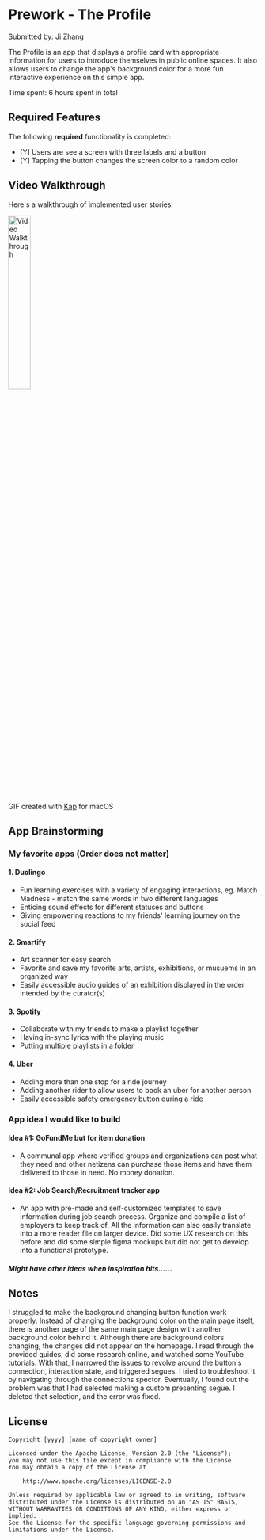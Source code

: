 # Prework - The Profile

Submitted by: Ji Zhang

The Profile is an app that displays a profile card with appropriate information for users to introduce themselves in public online spaces.
It also allows users to change the app's background color for a more fun interactive experience on this simple app. 

Time spent: 6 hours spent in total

## Required Features

The following **required** functionality is completed:

- [Y] Users are see a screen with three labels and a button
- [Y] Tapping the button changes the screen color to a random color
 
## Video Walkthrough

Here's a walkthrough of implemented user stories:

<img src='https://github.com/jiwagon/iOS101_App/blob/2b1af9484f0019f1423d9f13a626f731742d4fc9/Simulator%20Screen%20Recording%20-%20iPhone%2011%20-%202023-08-27%20at%2019.22.19.gif' title='Video Walkthrough' width='30%' height ='30%' alt='Video Walkthrough' />

GIF created with [Kap](https://getkap.co/) for macOS


## App Brainstorming

### My favorite apps (Order does not matter)

#### 1. Duolingo
- Fun learning exercises with a variety of engaging interactions, eg. Match Madness - match the same words in two different languages
- Enticing sound effects for different statuses and buttons
- Giving empowering reactions to my friends' learning journey on the social feed

#### 2. Smartify
- Art scanner for easy search
- Favorite and save my favorite arts, artists, exhibitions, or musuems in an organized way
- Easily accessible audio guides of an exhibition displayed in the order intended by the curator(s)

#### 3. Spotify
- Collaborate with my friends to make a playlist together
- Having in-sync lyrics with the playing music
- Putting multiple playlists in a folder 

#### 4. Uber
- Adding more than one stop for a ride journey
- Adding another rider to allow users to book an uber for another person
- Easily accessible safety emergency button during a ride


### App idea I would like to build

#### Idea #1: GoFundMe but for item donation 
- A communal app where verified groups and organizations can post what they need and other netizens can purchase those items and have them delivered to those in need. No money donation. 

#### Idea #2: Job Search/Recruitment tracker app
- An app with pre-made and self-customized templates to save information during job search process. Organize and compile a list of employers to keep track of. All the information can also easily translate into a more reader file on larger device. Did some UX research on this before and did some simple figma mockups but did not get to develop into a functional prototype.

##### Might have other ideas when inspiration hits......


## Notes

I struggled to make the background changing button function work properly.
Instead of changing the background color on the main page itself, 
there is another page of the same main page design with another background color behind it.
Although there are background colors changing, the changes did not appear on the homepage. 
I read through the provided guides, did some research online, and watched some YouTube tutorials. 
With that, I narrowed the issues to revolve around the button's connection, interaction state, and triggered segues. 
I tried to troubleshoot it by navigating through the connections spector. 
Eventually, I found out the problem was that I had selected making a custom presenting segue.
I deleted that selection, and the error was fixed. 

## License

    Copyright [yyyy] [name of copyright owner]

    Licensed under the Apache License, Version 2.0 (the "License");
    you may not use this file except in compliance with the License.
    You may obtain a copy of the License at

        http://www.apache.org/licenses/LICENSE-2.0

    Unless required by applicable law or agreed to in writing, software
    distributed under the License is distributed on an "AS IS" BASIS,
    WITHOUT WARRANTIES OR CONDITIONS OF ANY KIND, either express or implied.
    See the License for the specific language governing permissions and
    limitations under the License.
